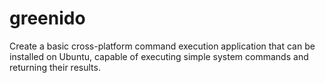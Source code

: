 # greenido
Create a basic cross-platform command execution application that can be installed on Ubuntu, capable of executing simple system commands and returning their results.
